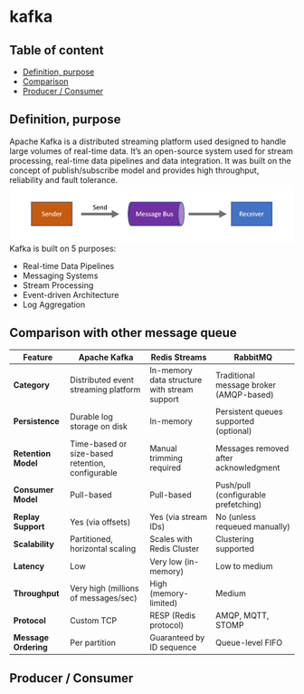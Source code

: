 # kafka
## Table of content
- [Definition, purpose](#definition-purpose)
- [Comparison](#comparison-with-other-message-queue)
- [Producer / Consumer](#producer--consumer)

## Definition, purpose
Apache Kafka is a distributed streaming platform used designed to handle large volumes of real-time data. It’s an open-source system used for stream processing, real-time data pipelines and data integration. It was built on the concept of publish/subscribe model and provides high throughput, reliability and fault tolerance.
![alt text](image.png)
Kafka is built on 5 purposes:
- Real-time Data Pipelines
- Messaging Systems
- Stream Processing
- Event-driven Architecture
- Log Aggregation

## Comparison with other message queue
| Feature                     | Apache Kafka                                     | Redis Streams                                  | RabbitMQ                                        |
|----------------------------|--------------------------------------------------|------------------------------------------------|-------------------------------------------------|
| **Category** | Distributed event streaming platform | In-memory data structure with stream support  | Traditional message broker (AMQP-based) |
| **Persistence** | Durable log storage on disk | In-memory | Persistent queues supported (optional) |
| **Retention Model** | Time-based or size-based retention, configurable | Manual trimming required | Messages removed after acknowledgment |
| **Consumer Model** | Pull-based | Pull-based | Push/pull (configurable prefetching) |
| **Replay Support** | Yes (via offsets) | Yes (via stream IDs) | No (unless requeued manually) |
| **Scalability** | Partitioned, horizontal scaling | Scales with Redis Cluster | Clustering supported |
| **Latency** | Low | Very low (in-memory) | Low to medium |
| **Throughput** | Very high (millions of messages/sec) | High (memory-limited) | Medium |
| **Protocol** | Custom TCP | RESP (Redis protocol) | AMQP, MQTT, STOMP |
| **Message Ordering** | Per partition | Guaranteed by ID sequence | Queue-level FIFO |

## Producer / Consumer